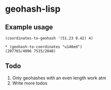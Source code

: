 # geohash-lisp
## Example usage

```
(coordinates-to-geohash '(51.23 9.42) 4)
```
```
* (geohash-to-coordinates "u148ed")
(207765/4096 7515/2048)
```

## Todo

1. Only geohashes with an even length work atm
2. Write more todos
